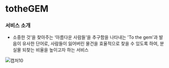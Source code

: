 # totheGEM

### 서비스 소개

+ 소중한 것’을 찾아주는 ‘아름다운 사람들'을 추구함을 나타내는 'To the gem'과 발음이 유사한 단어로, 사람들이 잃어버린 물건을 효율적으로 찾을 수 있도록 하여, 분실물 되찾는 비율을 높이고자 하는 서비스

![캡처10](https://user-images.githubusercontent.com/66208800/158043806-0aa86e5f-5e16-41b8-bb6c-dd531ff8b5b2.PNG)

